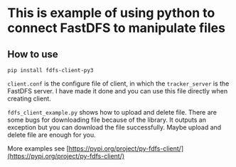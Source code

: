 # This is example of using python to connect FastDFS to manipulate files

## How to use

`pip install fdfs-client-py3`

`client.conf` is the configure file of client, in which the `tracker_server` is the FastDFS server.
I have made it done and you can use this file directly when creating client.

`fdfs_client_example.py` shows how to upload and delete file. There are some bugs for downloading file because of the library.
It outputs an exception but you can download the file successfully.
Maybe upload and delete file are enough for you.

More examples see [https://pypi.org/project/py-fdfs-client/](https://pypi.org/project/py-fdfs-client/)
